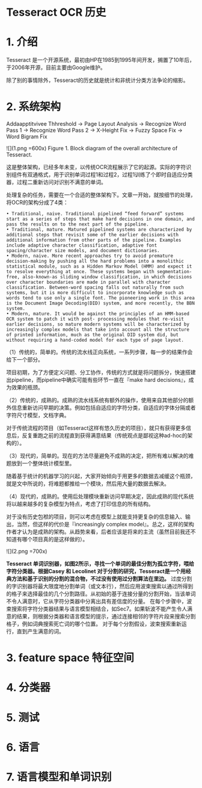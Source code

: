 # Tesseract OCR 历史

# 1. 介绍
Tesseract 是一个开源系统，最初由HP在1985到1995年间开发，搁置了10年后，于2006年开源，目前主要由Google维护。


除了别的事情除外，Tesseract的历史就是统计和非统计分类方法争论的缩影。

# 2. 系统架构
Addaapptitvivee Thhreshold
->Page Layout Analysis
->Recognize Word Pass 1->Recognize Word Pass 2
->X-Height Fix->Fuzzy Space Fix->Word Bigram Fix![](1.png =600x)
Figure 1. Block diagram of the overall architecture of Tesseract.

这是整体架构，已经多年未变，以传统OCR流程展示了它的起源。实际的字符识别组件有双通格式，用于识别单词过程1和过程2，过程1训练了个即时自适应分类器，过程二重新访问对识别不满意的单词。

处理复杂的任务，需要在一个合适的整体架构下。文章一开始，就按细节的处理，将OCR的架构分成了4类：


	• Traditional, naive. Traditional pipelined “feed forward” systems start as a series of steps that make hard decisions in one domain, and pass the results on to the next part of the pipeline.	• Traditional, mature. Matured pipelined systems are characterized by additional steps that revisit some of the earlier decisions with additional information from other parts of the pipeline. Examples include adaptive character classification, adaptive font spacing/character size models, and document dictionaries.	• Modern, naive. More recent approaches try to avoid premature decision-making by pushing all the hard problems into a monolithic statistical module, such as a Hidden Markov Model (HMM) and expect it to resolve everything at once. These systems began with segmentation-free, also-known-as sliding window classification, in which decisions over character boundaries are made in parallel with character classification. Between-word spacing falls out naturally from such systems, but it is more difficult to incorporate knowledge such as words tend to use only a single font. The pioneering work in this area is the Document Image Decoding(DID) system, and more recently, the BBN system.	• Modern, mature. It would be against the principles of an HMM-based OCR system to patch it with post- processing modules that re-visit earlier decisions, so mature modern systems will be characterized by increasingly complex models that take into account all the structure of printed information, much as the original DID system did, but without requiring a hand-coded model for each type of page layout.
（1）传统的，简单的。传统的流水线正向系统，一系列步骤，每一步的结果作会给下一个部分。项目初期，为了方便定义问题、分工协作，传统的方式就是将问题拆分，快速搭建出pipeline，而pipeline中确实可能有些环节一直在『make hard decisions』，成为效果的瓶颈。

（2）传统的，成熟的。成熟的流水线系统有额外的操作，使用来自其他部分的额外信息重新访问早期的决策。例如包括自适应的字符分类，自适应的字体分隔或者字符尺寸模型，文档字典。

对于传统流程的项目（如Tesseract这样有悠久历史的项目），就只有获得更多信息后，反复重跑之前的流程直到获得满意结果（传统观点是鄙视这种ad-hoc的架构的）。

（3）现代的，简单的。现在的方法尽量避免不成熟的决定，把所有难以解决的难题放到一个整体统计模型里。

随着基于统计的机器学习的兴起，大家开始倾向于用更多的数据去减缓这个瓶颈，就是文中所说的，将难题都推给一个模块，然后用大量的数据去解决。

（4）现代的，成熟的。使用后处理模块重新访问早期决定，因此成熟的现代系统将以越来越多的复杂模型为特点，考虑了打印信息的所有结构。

对于没有历史包袱的项目，则可以考虑在模型上就能支持更复杂的信息输入、输出，当然，但这样的代价是『increasingly complex model』。总之，这样的架构作者才认为是成熟的架构。从趋势来看，后者应该是将来的主流（虽然目前我还不知道有哪个项目真的是这样做的）。

![](2.png =700x)

**Tesseract 单词识别器，如图2所示，寻找一个单词的最佳分割为孤立字符，喂给字符分类器。根据Casey 和 Lecolinet 对于分割的研究，Tesseract是一个用经典方法和基于识别的分割的混合物，不过没有使用过分割算法在里边。** 过度分割的字识别器将最大限度地分割单词（或文本行），然后应用波束搜索以通过所得到的格子来选择最佳的几个分割路径。从初始的基于连接分量的分割开始，当该单词不令人满意时，它从字符分类器中分离出具有差信度的分量。 在每个步骤中，波束搜索将字符分类器结果与语言模型相结合，如Sec7。如果斩波不能产生令人满意的结果，则根据分类器和语言模型的提示，通过连接相邻的字符片段来搜索分割格子，例如词典搜索死亡词的哪个位置。 对于每个分割假设，波束搜索重新运行，直到产生满意的词。

# 3. feature space 特征空间

# 4. 分类器

# 5. 测试

# 6. 语言

# 7. 语言模型和单词识别


